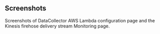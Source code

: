 ## Screenshots

Screenshots of DataCollector AWS Lambda configuration page and the Kinesis firehose delivery stream Monitoring page.
